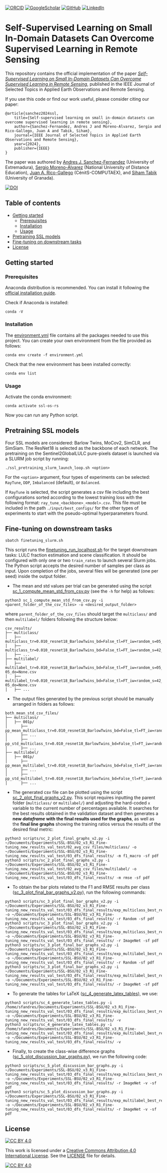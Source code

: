 <!-- PROJECT SHIELDS -->
<!--
*** I'm using markdown "reference style" links for readability.
*** Reference links are enclosed in brackets [ ] instead of parentheses ( ).
*** See the bottom of this document for the declaration of the reference variables
*** for contributors-url, forks-url, etc. This is an optional, concise syntax you may use.
*** https://www.markdownguide.org/basic-syntax/#reference-style-links
-->
[![ORCID][orcid-shield]][orcid-url] [![GoogleScholar][google-scholar-shield]][google-scholar-url] [![GitHub][github-shield]][github-url] [![LinkedIn][linkedin-shield]][linkedin-url]

# Self-Supervised Learning on Small In-Domain Datasets Can Overcome Supervised Learning in Remote Sensing
This repository contains the official implementation of the paper <i>[Self-Supervised Learning on Small In-Domain Datasets Can Overcome Supervised Learning in Remote Sensing][paper-doi]</i>, published in the IEEE Journal of Selected Topics in Applied Earth Observations and Remote Sensing.

If you use this code or find our work useful, please consider citing our paper:
```
@article{sanchez2024ssl,
    title={Self-supervised learning on small in-domain datasets can overcome supervised learning in remote sensing},
    author={Sanchez-Fernandez, Andres J and Moreno-Alvarez, Sergio and Rico-Gallego, Juan A and Tabik, Siham},
    journal={IEEE Journal of Selected Topics in Applied Earth Observations and Remote Sensing},
    year={2024},
    publisher={IEEE}
}
```

The paper was authored by [Andres J. Sanchez-Fernandez][orcid-url] (University of Extremadura), [Sergio Moreno-Álvarez](https://orcid.org/0000-0002-1858-9920) (National University of Distance Education), [Juan A. Rico-Gallego](https://orcid.org/0000-0002-4264-7473) (CénitS-COMPUTAEX), and [Siham Tabik](https://orcid.org/0000-0003-4093-5356) (University of Granada).

[![DOI](https://zenodo.org/badge/doi/10.1109/JSTARS.2024.3421622.svg)](https://doi.org/10.1109/JSTARS.2024.3421622)

## Table of contents
* [Getting started](#getting-started)
  * [Prerequisites](#prerequisites)
  * [Installation](#installation)
  * [Usage](#usage)
* [Pretraining SSL models](#pretraining-ssl-models)
* [Fine-tuning on downstream tasks](#fine-tuning-on-downstream-tasks)
* [License](#license)

## Getting started

### Prerequisites
Anaconda distribution is recommended. You can install it following the [official installation guide](https://docs.anaconda.com/anaconda/install/linux/).

Check if Anaconda is installed:
```
conda -V
```

### Installation
The [environment.yml](environment.yml) file contains all the packages needed to use this project. You can create your own environment from the file provided as follows:
```
conda env create -f environment.yml
```

Check that the new environment has been installed correctly:
```
conda env list
```

### Usage
Activate the conda environment:
```
conda activate ssl-os-rs
```

Now you can run any Python script.

## Pretraining SSL models
Four SSL models are considered: Barlow Twins, MoCov2, SimCLR, and SimSiam. The ResNet18 is selected as the backbone of each network. The pretraining on the Sentinel2GlobalLULC pure-pixels dataset is launched via a SLURM job script by running:
```
./ssl_pretraining_slurm_launch_loop.sh <option>
```
For the `<option>` argument, four types of experiments can be selected: `RayTune`, `DDP`, `Imbalanced` (default), or `Balanced`.

If `RayTune` is selected, the script generates a csv file including the best configurations sorted according to the lowest training loss with the following format: `ray_tune_<backbone>_<model>.csv`. This file must be included in the path `./input/best_configs/` for the other types of experiments to start with the pseudo-optimal hyperparameters found.

## Fine-tuning on downstream tasks
```
sbatch finetuning_slurm.sh
```

This script runs the [finetuning_run_localhost.sh](finetuning_run_localhost.sh) for the target downstream tasks: LULC fraction estimation and scene classification. It should be configured with only one or two `train_rates` to launch several Slurm jobs. The Python script accepts the desired number of samples per class as input. Upon completion of the jobs, several files will be generated (one per seed) inside the output folder.

* The mean and std values per trial can be generated using the script [sc_1_compute_mean_std_from_csv.py](scripts/sc_1_compute_mean_std_from_csv.py) (see the `-h` for help) as follows:
```
python3 sc_1_compute_mean_std_from_csv.py -i <parent_folder_of_the_csv_files> -o <desired_output_folder>
```
where `parent_folder_of_the_csv_files` should target the `multiclass/` and then `multilabel/` folders following the structure below:
```
csv_results/
├── multiclass/
│   ├── multiclass_tr=0.010_resnet18_BarlowTwins_bd=False_tl=FT_iw=random_s=05_lr=0.001_m=0.9_wd=0.0_do=None.csv
│   ├── multiclass_tr=0.010_resnet18_BarlowTwins_bd=False_tl=FT_iw=random_s=42_lr=0.001_m=0.9_wd=0.0_do=None.csv
│   ├── ...
├── multilabel/
│   ├── multilabel_tr=0.010_resnet18_BarlowTwins_bd=False_tl=FT_iw=random_s=05_lr=0.01_m=0.9_wd=1e-05_do=None.csv
│   ├── multilabel_tr=0.010_resnet18_BarlowTwins_bd=False_tl=FT_iw=random_s=42_lr=0.01_m=0.9_wd=1e-05_do=None.csv
│   ├── ...
```

* The output files generated by the previous script should be manually arranged in folders as follows:
```
both_mean_std_csv_files/
├── multiclass/
│   ├── 001p/
│      ├── pp_mean_multiclass_tr=0.010_resnet18_BarlowTwins_bd=False_tl=FT_iw=random.csv
│      ├── ...
│      ├── pp_std_multiclass_tr=0.010_resnet18_BarlowTwins_bd=False_tl=FT_iw=random.csv
│      ├── ...
├── multilabel/
│   ├── 001p/
│      ├── pp_mean_multilabel_tr=0.010_resnet18_BarlowTwins_bd=False_tl=FT_iw=random.csv
│      ├── ...
│      ├── pp_std_multilabel_tr=0.010_resnet18_BarlowTwins_bd=False_tl=FT_iw=random.csv
│      ├── ...
```

* The generated csv file can be plotted using the script [sc_2_plot_final_graphs_v2.py](scripts/sc_2_plot_final_graphs_v2.py). This script requires inputting the parent folder (`multiclass/` or `multilabel/`) and adjusting the hard-coded `x` variable to the current number of percentages available. It searches for the best results obtained in the validation dataset and then generates a **new *dataframe* with the final results used for the graphs**, as well as the **final line graphs** showing the training ratios versus the results of the desired final metric:
```
python3 scripts/sc_2_plot_final_graphs_v2.py -i ~/Documents/Experiments/SSL-BSU/02_v3_R1_Fine-tuning_new_results_val_test/02_avg_csv_files/multiclass/ -o ~/Documents/Experiments/SSL-BSU/02_v3_R1_Fine-tuning_new_results_val_test/03_dfs_final_results/ -m f1_macro -sf pdf
python3 scripts/sc_2_plot_final_graphs_v2.py -i ~/Documents/Experiments/SSL-BSU/02_v3_R1_Fine-tuning_new_results_val_test/02_avg_csv_files/multilabel/ -o ~/Documents/Experiments/SSL-BSU/02_v3_R1_Fine-tuning_new_results_val_test/03_dfs_final_results/ -m rmse -sf pdf
```

* To obtain the bar plots related to the F1 and RMSE results per class ([sc_3_plot_final_bar_graphs_v2.py](scripts/sc_3_plot_final_bar_graphs_v2.py)), run the following commands:
```
python3 scripts/sc_3_plot_final_bar_graphs_v2.py -i ~/Documents/Experiments/SSL-BSU/02_v3_R1_Fine-tuning_new_results_val_test/03_dfs_final_results/exp_multiclass_best_results_means.csv -o ~/Documents/Experiments/SSL-BSU/02_v3_R1_Fine-tuning_new_results_val_test/03_dfs_final_results/ -r Random -sf pdf
python3 scripts/sc_3_plot_final_bar_graphs_v2.py -i ~/Documents/Experiments/SSL-BSU/02_v3_R1_Fine-tuning_new_results_val_test/03_dfs_final_results/exp_multiclass_best_results_means.csv -o ~/Documents/Experiments/SSL-BSU/02_v3_R1_Fine-tuning_new_results_val_test/03_dfs_final_results/ -r ImageNet -sf pdf
python3 scripts/sc_3_plot_final_bar_graphs_v2.py -i ~/Documents/Experiments/SSL-BSU/02_v3_R1_Fine-tuning_new_results_val_test/03_dfs_final_results/exp_multilabel_best_results_means.csv -o ~/Documents/Experiments/SSL-BSU/02_v3_R1_Fine-tuning_new_results_val_test/03_dfs_final_results/ -r Random -sf pdf
python3 scripts/sc_3_plot_final_bar_graphs_v2.py -i ~/Documents/Experiments/SSL-BSU/02_v3_R1_Fine-tuning_new_results_val_test/03_dfs_final_results/exp_multilabel_best_results_means.csv -o ~/Documents/Experiments/SSL-BSU/02_v3_R1_Fine-tuning_new_results_val_test/03_dfs_final_results/ -r ImageNet -sf pdf
```

* To generate the tables for LaTeX ([sc_4_generate_latex_tables](scripts/sc_4_generate_latex_tables.py)), we use:
```
python3 scripts/sc_4_generate_latex_tables.py -i /home/sfandres/Documents/Experiments/SSL-BSU/02_v3_R1_Fine-tuning_new_results_val_test/03_dfs_final_results/exp_multiclass_best_results_means.csv -o ~/Documents/Experiments/SSL-BSU/02_v3_R1_Fine-tuning_new_results_val_test/03_dfs_final_results/ -v
python3 scripts/sc_4_generate_latex_tables.py -i /home/sfandres/Documents/Experiments/SSL-BSU/02_v3_R1_Fine-tuning_new_results_val_test/03_dfs_final_results/exp_multilabel_best_results_means.csv -o ~/Documents/Experiments/SSL-BSU/02_v3_R1_Fine-tuning_new_results_val_test/03_dfs_final_results/ -v
```

* Finally, to create the class-wise difference graphs ([sc_5_plot_discussion_bar_graphs.py](scripts/sc_5_plot_discussion_bar_graphs.py)), we run the following code:
```
python3 scripts/sc_5_plot_discussion_bar_graphs.py -i ~/Documents/Experiments/SSL-BSU/02_v3_R1_Fine-tuning_new_results_val_test/03_dfs_final_results/exp_multiclass_best_results_means.csv -o ~/Documents/Experiments/SSL-BSU/02_v3_R1_Fine-tuning_new_results_val_test/03_dfs_final_results/ -r ImageNet -v -sf pdf
python3 scripts/sc_5_plot_discussion_bar_graphs.py -i ~/Documents/Experiments/SSL-BSU/02_v3_R1_Fine-tuning_new_results_val_test/03_dfs_final_results/exp_multilabel_best_results_means.csv -o ~/Documents/Experiments/SSL-BSU/02_v3_R1_Fine-tuning_new_results_val_test/03_dfs_final_results/ -r ImageNet -v -sf pdf
```

## License

[![CC BY 4.0][cc-by-shield]][cc-by]

This work is licensed under a
[Creative Commons Attribution 4.0 International License][cc-by]. See the [LICENSE](LICENSE) file for details.

[![CC BY 4.0][cc-by-image]][cc-by]

[cc-by]: http://creativecommons.org/licenses/by/4.0/
[cc-by-image]: https://i.creativecommons.org/l/by/4.0/88x31.png
[cc-by-shield]: https://img.shields.io/badge/License-CC%20BY%204.0-lightgrey.svg

<!-- MARKDOWN LINKS & IMAGES -->
<!-- https://www.markdownguide.org/basic-syntax/#reference-style-links -->
[orcid-shield]: https://img.shields.io/badge/orcid-A6CE39?style=for-the-badge&logo=orcid&logoColor=white
[orcid-url]: https://orcid.org/0000-0001-6743-3570
[google-scholar-shield]: https://img.shields.io/badge/Google%20Scholar-4285F4?style=for-the-badge&logo=google-scholar&logoColor=white
[google-scholar-url]: https://scholar.google.es/citations?user=AYtHK3EAAAAJ&hl=en
[github-shield]: https://img.shields.io/badge/GitHub-100000?style=for-the-badge&logo=github&logoColor=white
[github-url]: https://github.com/sfandres94
[linkedin-shield]: https://img.shields.io/badge/LinkedIn-0077B5?style=for-the-badge&logo=linkedin&logoColor=white
[linkedin-url]: https://linkedin.com/in/sfandres
[paper-doi]: https://doi.org/10.1109/JSTARS.2024.3421622
